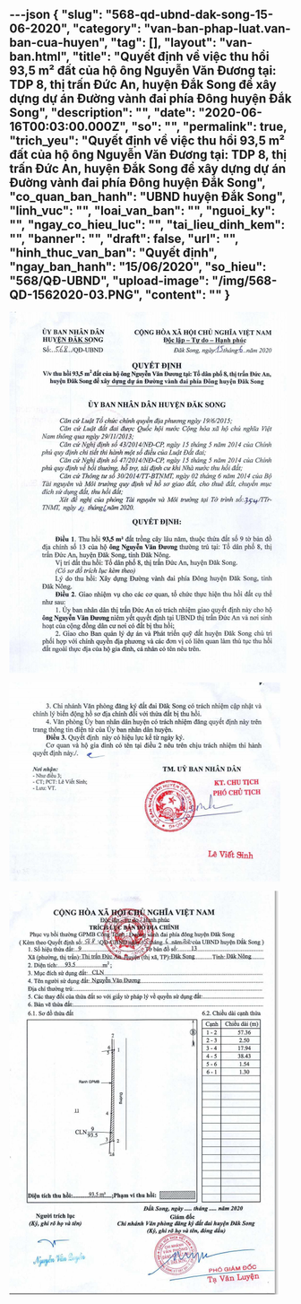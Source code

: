 ---json
{
    "slug": "568-qd-ubnd-dak-song-15-06-2020",
    "category": "van-ban-phap-luat.van-ban-cua-huyen",
    "tag": [],
    "layout": "van-ban.html",
    "title": "Quyết định về việc thu hồi 93,5 m² đất của hộ ông Nguyễn Văn Đương tại: TDP 8, thị trấn Đức An, huyện Đắk Song để xây dựng dự án Đường vành đai phía Đông huyện Đắk Song",
    "description": "",
    "date": "2020-06-16T00:03:00.000Z",
    "so": "",
    "permalink": true,
    "trich_yeu": "Quyết định về việc thu hồi 93,5 m² đất của hộ ông Nguyễn Văn Đương tại: TDP 8, thị trấn Đức An, huyện Đắk Song để xây dựng dự án Đường vành đai phía Đông huyện Đắk Song",
    "co_quan_ban_hanh": "UBND huyện Đắk Song",
    "linh_vuc": "",
    "loai_van_ban": "",
    "nguoi_ky": "",
    "ngay_co_hieu_luc": "",
    "tai_lieu_dinh_kem": "",
    "banner": "",
    "draft": false,
    "url": "",
    "hinh_thuc_van_ban": "Quyết định",
    "ngay_ban_hanh": "15/06/2020",
    "so_hieu": "568/QĐ-UBND",
    "upload-image": "/img/568-QD-1562020-03.PNG",
    "__content__": ""
}
---
<p><img alt="" src="/img/568-QD-1562020-01.PNG" /></p>

<p><img alt="" src="/img/568-QD-1562020-02.PNG" /></p>

<p><img alt="" src="/img/568-QD-1562020-03.PNG" /></p>
